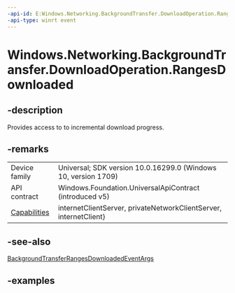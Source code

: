 ```yaml
---
-api-id: E:Windows.Networking.BackgroundTransfer.DownloadOperation.RangesDownloaded
-api-type: winrt event
---
```


<!-- Event syntax.
public event TypedEventHandler RangesDownloaded<DownloadOperation, BackgroundTransferRangesDownloadedEventArgs>
-->

# Windows.Networking.BackgroundTransfer.DownloadOperation.RangesDownloaded

## -description
Provides access to to incremental download progress.

## -remarks
|||
|-|-|
|Device family| Universal; SDK version 10.0.16299.0 (Windows 10, version 1709)|
|API contract|Windows.Foundation.UniversalApiContract (introduced v5)|
|[Capabilities](/windows/uwp/packaging/app-capability-declarations)|internetClientServer, privateNetworkClientServer, internetClient}

## -see-also
[BackgroundTransferRangesDownloadedEventArgs](backgroundtransferrangesdownloadedeventargs.md)

## -examples
